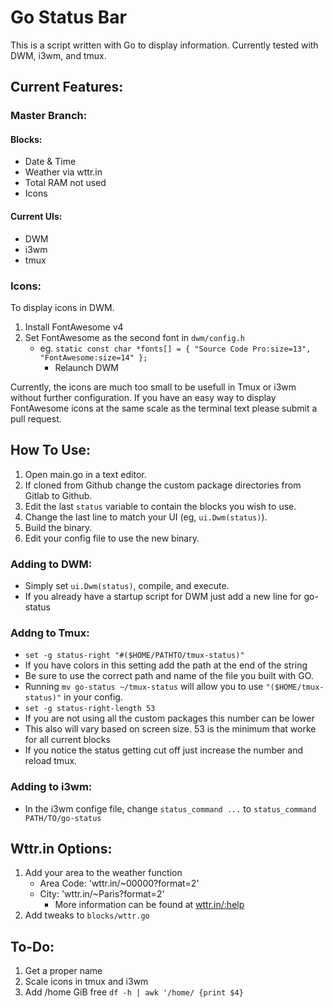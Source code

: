 # Go Status Bar
This is a script written with Go to display information.
Currently tested with DWM, i3wm, and tmux.

## Current Features:
### Master Branch:
#### Blocks:
- Date & Time
- Weather via wttr.in
- Total RAM not used
- Icons
#### Current UIs:
- DWM
- i3wm
- tmux

### Icons:
To display icons in DWM.
1. Install FontAwesome v4
2. Set FontAwesome as the second font in `dwm/config.h`
   - eg. `static const char *fonts[] = { "Source Code Pro:size=13", "FontAwesome:size=14" };`
	 - Relaunch DWM

Currently, the icons are much too small to be usefull in Tmux or i3wm without further configuration.
If you have an easy way to display FontAwesome icons at the same scale as the terminal text please submit a pull request.

## How To Use:
1. Open main.go in a text editor.
1. If cloned from Github change the custom package directories from Gitlab to Github.
2. Edit the last `status` variable to contain the blocks you wish to use.
3. Change the last line to match your UI (eg, `ui.Dwm(status)`).
4. Build the binary.
5. Edit your config file to use the new binary.

### Adding to DWM:
- Simply set `ui.Dwm(status)`, compile, and execute.
- If you already have a startup script for DWM just add a new line for go-status

### Addng to Tmux:
- `set -g status-right "#($HOME/PATHTO/tmux-status)"`
 - If you have colors in this setting add the path at the end of the string
 - Be sure to use the correct path and name of the file you built with GO.
 - Running `mv go-status ~/tmux-status` will allow you to use `"($HOME/tmux-status)"` in your config.
- `set -g status-right-length 53`
 - If you are not using all the custom packages this number can be lower
 - This also will vary based on screen size. 53 is the minimum that worke for all current blocks
 - If you notice the status getting cut off just increase the number and reload tmux.

### Adding to i3wm:
- In the i3wm confige file, change `status_command ...` to `status_command PATH/TO/go-status`

## Wttr.in Options:
1. Add your area to the weather function
   - Area Code: 'wttr.in/~00000?format=2' 
   - City: 'wttr.in/~Paris?format=2'
	 - More information can be found at [wttr.in/:help](https://wttr.in/:help)
2. Add tweaks to `blocks/wttr.go`

## To-Do:
1. Get a proper name
2. Scale icons in tmux and i3wm
3. Add /home GiB free `df -h | awk '/home/ {print $4}`

